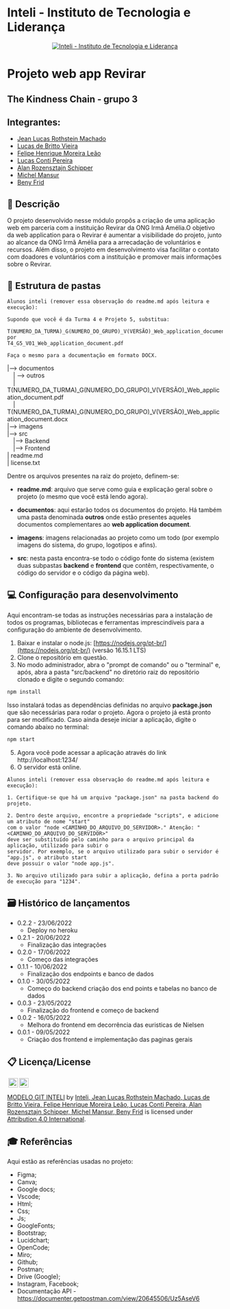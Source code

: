 # Inteli - Instituto de Tecnologia e Liderança 

<p align="center">
<a href= "https://www.inteli.edu.br/"><img src="https://www.inteli.edu.br/wp-content/uploads/2021/08/20172028/marca_1-2.png" alt="Inteli - Instituto de Tecnologia e Liderança" border="0"></a>
</p>

# Projeto web app Revirar

## The Kindness Chain - grupo 3

## Integrantes: 
- <a href="https://www.linkedin.com/in/jeanrothstein/">Jean Lucas Rothstein Machado</a>
- <a href="https://www.linkedin.com/in/victorbarq/">Lucas de Britto Vieira</a>
- <a href=https://www.linkedin.com/in/felipe-le%C3%A3o-9a8a601a6/>Felipe Henrique Moreira Leão</a> 
- <a href="https://www.linkedin.com/in/victorbarq/">Lucas Conti Pereira</a> 
- <a href="https://www.linkedin.com/in/victorbarq/">Alan Rozensztajn Schipper</a>
- <a href="https://www.linkedin.com/in/victorbarq/">Michel Mansur</a> 
- <a href="https://www.linkedin.com/in/victorbarq/">Beny Frid</a>

## 📝 Descrição

O projeto desenvolvido nesse módulo propôs a criação de uma aplicação web em parceria com a instituição Revirar da ONG Irmã Amélia.O objetivo da web application para o Revirar é aumentar a visibilidade do projeto, junto ao alcance da ONG Irmã Amélia para a arrecadação de voluntários e recursos. Além disso, o projeto em desenvolvimento visa facilitar o contato com doadores e voluntários com a instituição e promover mais informações sobre o Revirar.

## 📁 Estrutura de pastas

```
Alunos inteli (remover essa observação do readme.md após leitura e execução):

Supondo que você é da Turma 4 e Projeto 5, substitua:

T(NUMERO_DA_TURMA)_G(NUMERO_DO_GRUPO)_V(VERSÃO)_Web_application_document.pdf
por
T4_G5_V01_Web_application_document.pdf

Faça o mesmo para a documentação em formato DOCX.
```

|--> documentos<br>
  &emsp;| --> outros <br>
  &emsp;| T(NUMERO_DA_TURMA)_G(NUMERO_DO_GRUPO)_V(VERSÃO)_Web_application_document.pdf<br>
  &emsp;| T(NUMERO_DA_TURMA)_G(NUMERO_DO_GRUPO)_V(VERSÃO)_Web_application_document.docx<br>
|--> imagens<br>
|--> src<br>
  &emsp;|--> Backend<br>
  &emsp;|--> Frontend<br>
| readme.md<br>
| license.txt

Dentre os arquivos presentes na raiz do projeto, definem-se:

- <b>readme.md</b>: arquivo que serve como guia e explicação geral sobre o projeto (o mesmo que você está lendo agora).

- <b>documentos</b>: aqui estarão todos os documentos do projeto. Há também uma pasta denominada <b>outros</b> onde estão presentes aqueles documentos complementares ao <b>web application document</b>.

- <b>imagens</b>: imagens relacionadas ao projeto como um todo (por exemplo imagens do sistema, do grupo, logotipos e afins).

- <b>src</b>: nesta pasta encontra-se todo o código fonte do sistema (existem duas subpastas <b>backend</b> e <b>frontend</b> que contêm, respectivamente, o código do servidor e o código da página web).

## 💻 Configuração para desenvolvimento

Aqui encontram-se todas as instruções necessárias para a instalação de todos os programas, bibliotecas e ferramentas imprescindíveis para a configuração do ambiente de desenvolvimento.

1.  Baixar e instalar o node.js:  [https://nodejs.org/pt-br/](https://nodejs.org/pt-br/) (versão 16.15.1 LTS)
2. Clone o repositório em questão.
3.  No modo administrador, abra o "prompt de comando" ou o "terminal" e, após,  abra a pasta "src/backend" no diretório raiz do repositório clonado e digite o segundo comando:

```sh
npm install
```

Isso instalará todas as dependências definidas no arquivo <b>package.json</b> que são necessárias para rodar o projeto. Agora o projeto já está pronto para ser modificado. Caso ainda deseje iniciar a aplicação, digite o comando abaixo no terminal:

```sh
npm start
```
5. Agora você pode acessar a aplicação através do link http://localhost:1234/
6. O servidor está online.


```
Alunos inteli (remover essa observação do readme.md após leitura e execução):

1. Certifique-se que há um arquivo "package.json" na pasta backend do projeto.

2. Dentro deste arquivo, encontre a propriedade "scripts", e adicione um atributo de nome "start"
com o valor "node <CAMINHO_DO_ARQUIVO_DO_SERVIDOR>." Atenção: "<CAMINHO_DO_ARQUIVO_DO_SERVIDOR>" 
deve ser substituído pelo caminho para o arquivo principal da aplicação, utilizado para subir o
servidor. Por exemplo, se o arquivo utilizado para subir o servidor é "app.js", o atributo start
deve possuir o valor "node app.js".

3. No arquivo utilizado para subir a aplicação, defina a porta padrão de execução para "1234".
````

## 🗃 Histórico de lançamentos

* 0.2.2 - 23/06/2022
    * Deploy no heroku
 * 0.2.1 - 20/06/2022
    * Finalização das integrações
* 0.2.0 - 17/06/2022
    * Começo das integrações
* 0.1.1 - 10/06/2022
    * Finalização dos endpoints e banco de dados 
* 0.1.0 - 30/05/2022
    * Começo do backend criação dos end points e tabelas no banco de dados 
 * 0.0.3 - 23/05/2022
    * Finalização do frontend e começo de backend
* 0.0.2 - 16/05/2022
    * Melhora do frontend em decorrência das euristicas de Nielsen
* 0.0.1 - 09/05/2022
    * Criação dos frontend e implementação das paginas gerais

## 📋 Licença/License

<img style="height:22px!important;margin-left:3px;vertical-align:text-bottom;" src="https://mirrors.creativecommons.org/presskit/icons/cc.svg?ref=chooser-v1"><img style="height:22px!important;margin-left:3px;vertical-align:text-bottom;" src="https://mirrors.creativecommons.org/presskit/icons/by.svg?ref=chooser-v1"><p xmlns:cc="http://creativecommons.org/ns#" xmlns:dct="http://purl.org/dc/terms/"><a property="dct:title" rel="cc:attributionURL" href="https://github.com/Spidus/Teste_Final_1">MODELO GIT INTELI</a> by <a rel="cc:attributionURL dct:creator" property="cc:attributionName" href="https://www.yggbrasil.com.br/vr">Inteli, Jean Lucas Rothstein Machado, Lucas de Britto Vieira, Felipe Henrique Moreira Leão, Lucas Conti Pereira, Alan Rozensztajn Schipper, Michel Mansur, Beny Frid</a> is licensed under <a href="http://creativecommons.org/licenses/by/4.0/?ref=chooser-v1" target="_blank" rel="license noopener noreferrer" style="display:inline-block;">Attribution 4.0 International</a>.</p>

## 🎓 Referências

Aqui estão as referências usadas no projeto:

- Figma;
- Canva;
- Google docs;
- Vscode;
- Html;
- Css;
- Js;
- GoogleFonts;
- Bootstrap;
- Lucidchart;
- OpenCode;
- Miro;
- Github;
- Postman;
- Drive (Google);
- Instagram, Facebook;
- Documentação API - https://documenter.getpostman.com/view/20645506/Uz5AseV6
